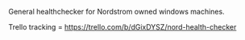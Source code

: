 General healthchecker for Nordstrom owned windows machines.

Trello tracking = https://trello.com/b/dGixDYSZ/nord-health-checker